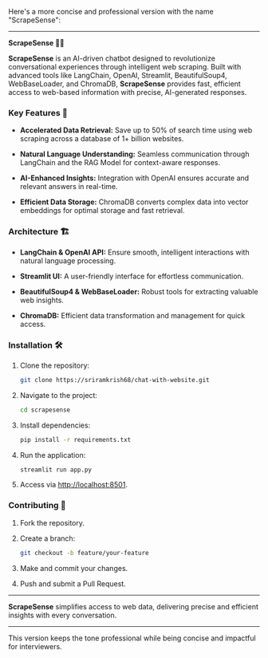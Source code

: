 Here's a more concise and professional version with the name "ScrapeSense":

---

**ScrapeSense 🤖🌐**

**ScrapeSense** is an AI-driven chatbot designed to revolutionize conversational experiences through intelligent web scraping. Built with advanced tools like LangChain, OpenAI, Streamlit, BeautifulSoup4, WebBaseLoader, and ChromaDB, **ScrapeSense** provides fast, efficient access to web-based information with precise, AI-generated responses.

### Key Features 🚀

- **Accelerated Data Retrieval:** Save up to 50% of search time using web scraping across a database of 1+ billion websites.
  
- **Natural Language Understanding:** Seamless communication through LangChain and the RAG Model for context-aware responses.
  
- **AI-Enhanced Insights:** Integration with OpenAI ensures accurate and relevant answers in real-time.

- **Efficient Data Storage:** ChromaDB converts complex data into vector embeddings for optimal storage and fast retrieval.

### Architecture 🏗

- **LangChain & OpenAI API:** Ensure smooth, intelligent interactions with natural language processing.
  
- **Streamlit UI:** A user-friendly interface for effortless communication.

- **BeautifulSoup4 & WebBaseLoader:** Robust tools for extracting valuable web insights.

- **ChromaDB:** Efficient data transformation and management for quick access.

### Installation 🛠️

1. Clone the repository:

   ```bash
   git clone https://sriramkrish68/chat-with-website.git
   ```

2. Navigate to the project:

   ```bash
   cd scrapesense
   ```

3. Install dependencies:

   ```bash
   pip install -r requirements.txt
   ```

4. Run the application:

   ```bash
   streamlit run app.py
   ```

5. Access via [http://localhost:8501](http://localhost:8501).

### Contributing 🤝

1. Fork the repository.
2. Create a branch:

   ```bash
   git checkout -b feature/your-feature
   ```

3. Make and commit your changes.
4. Push and submit a Pull Request.

---

**ScrapeSense** simplifies access to web data, delivering precise and efficient insights with every conversation.

--- 

This version keeps the tone professional while being concise and impactful for interviewers.
